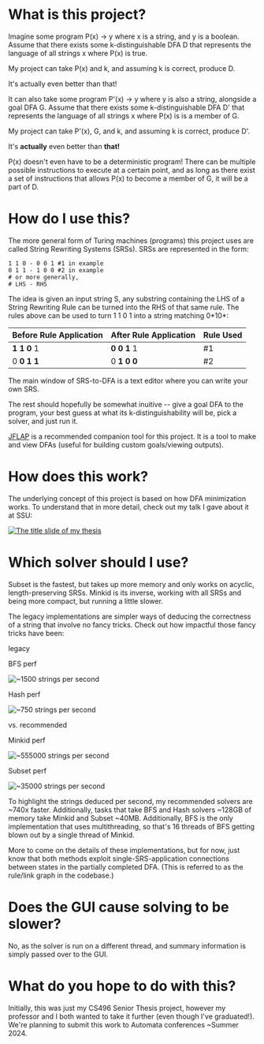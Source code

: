 # What is this project?

Imagine some program P(x) -> y where x is a string, and y is a boolean.
Assume that there exists some k-distinguishable DFA D that represents the language of all strings x where P(x) is true.

My project can take P(x) and k, and assuming k is correct, produce D.

It's actually even better than that!

It can also take some program P'(x) -> y where y is also a string, alongside a goal DFA G.
Assume that there exists some k-distinguishable DFA D' that represents the language of all strings x where P(x) is is a member of G.

My project can take P'(x), G, and k, and assuming k is correct, produce D'.

It's **actually** even better than **that!**

P(x) doesn't even have to be a deterministic program! There can be multiple possible instructions to execute at a certain point, and as long as there exist a set of instructions that allows P(x) to become a member of G, it will be a part of D.

# How do I use this?

The more general form of Turing machines (programs) this project uses are called String Rewriting Systems (SRSs).
SRSs are represented in the form:
```
1 1 0 - 0 0 1 #1 in example
0 1 1 - 1 0 0 #2 in example
# or more generally,
# LHS - RHS
```
The idea is given an input string S, any substring containing the LHS of a String Rewriting Rule can be turned into the RHS of that same rule. The rules above can be used to turn 1 1 0 1 into a string matching 0\*10\*:

| Before Rule Application | After Rule Application | Rule Used |
| - | - | - |
|**1 1 0** 1 | **0 0 1** 1 | #1 |
|0 **0 1 1** | 0 **1 0 0** | #2 |

The main window of SRS-to-DFA is a text editor where you can write your own SRS.

The rest should hopefully be somewhat inuitive -- give a goal DFA to the program, your best guess at what its k-distinguishability will be, pick a solver, and just run it.

[JFLAP](https://www.jflap.org/) is a recommended companion tool for this project. It is a tool to make and view DFAs (useful for building custom goals/viewing outputs).

# How does this work?

The underlying concept of this project is based on how DFA minimization works. To understand that in more detail, check out my talk I gave about it at SSU:

[![The title slide of my thesis](https://img.youtube.com/vi/RQNweqJN7Zw/0.jpg)](https://www.youtube.com/watch?v=RQNweqJN7Zw)

# Which solver should I use?

Subset is the fastest, but takes up more memory and only works on acyclic, length-preserving SRSs. Minkid is its inverse, working with all SRSs and being more compact, but running a little slower.

The legacy implementations are simpler ways of deducing the correctness of a string that involve no fancy tricks. Check out how impactful those fancy tricks have been:

legacy

BFS perf

![~1500 strings per second](https://github.com/hbgg/ssu-dfa-research/blob/main/assets/BFS%20perf.png?raw=true)

Hash perf

![~750 strings per second](https://github.com/hbgg/ssu-dfa-research/blob/main/assets/Hash%20perf.png?raw=true)

vs. recommended

Minkid perf

![~555000 strings per second](https://github.com/hbgg/ssu-dfa-research/blob/main/assets/Minkid%20perf.png?raw=true)

Subset perf

![~35000 strings per second](https://github.com/hbgg/ssu-dfa-research/blob/main/assets/Subset%20perf.png?raw=true)

To highlight the strings deduced per second, my recommended solvers are ~740x faster. Additionally, tasks that take BFS and Hash solvers ~128GB of memory take Minkid and Subset ~40MB. Additionally, BFS is the only implementation that uses multithreading, so that's 16 threads of BFS getting blown out by a single thread of Minkid.

More to come on the details of these implementations, but for now, just know that both methods exploit single-SRS-application connections between states in the partially completed DFA. (This is referred to as the rule/link graph in the codebase.)

# Does the GUI cause solving to be slower?

No, as the solver is run on a different thread, and summary information is simply passed over to the GUI.

# What do you hope to do with this?

Initially, this was just my CS496 Senior Thesis project, however my professor and I both wanted to take it further (even though I've graduated!). We're planning to submit this work to Automata conferences ~Summer 2024.
